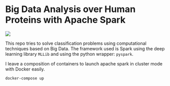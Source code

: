 # Big Data Analysis over Human Proteins with Apache Spark

![](mii_spark_icon.png)


This repo tries to solve classification problems using computational techniques based on Big Data. The framework used is Spark using the deep learning library `MLLib` and using the python wrapper: `pyspark`.

I leave a composition of containers to launch apache spark in cluster mode with Docker easily.

```bash
docker-compose up
```